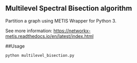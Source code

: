 ## Multilevel Spectral Bisection algorithm

Partition a graph using METIS Wrapper for Python 3. 

See more information: https://networkx-metis.readthedocs.io/en/latest/index.html

##Usage

```
python multilevel_bisection.py
```